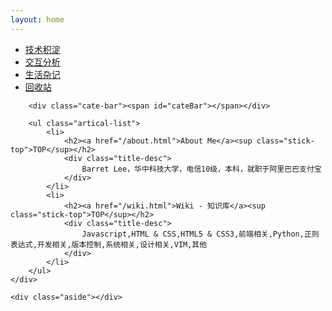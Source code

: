 ```yaml
---
layout: home
---
```


<div class="index-content trash">
    <div class="section">
        <ul class="artical-cate">
            <li><a href="/"><span>技术积淀</span></a></li>
            <li><a href="/opinion"><span>交互分析</span></a></li>
            <li><a href="/life"><span>生活杂记</span></a></li>
            <li class="on"><a href="/trash"><span>回收站</span></a></li>
        </ul>

        <div class="cate-bar"><span id="cateBar"></span></div>

        <ul class="artical-list">
            <li>
                <h2><a href="/about.html">About Me</a><sup class="stick-top">TOP</sup></h2>
                <div class="title-desc">
                    Barret Lee，华中科技大学，电信10级，本科，就职于阿里巴巴支付宝
                </div>
            </li>
            <li>
                <h2><a href="/wiki.html">Wiki - 知识库</a><sup class="stick-top">TOP</sup></h2>
                <div class="title-desc">
                    Javascript,HTML & CSS,HTML5 & CSS3,前端相关,Python,正则表达式,开发相关,版本控制,系统相关,设计相关,VIM,其他
                </div>
            </li>
        </ul>
    </div>

    <div class="aside"></div>
</div>
